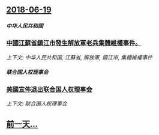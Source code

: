 ## [2018-06-19](/news/2018/06/19/index.md)

##### 中华人民共和国
### [中國江蘇省鎮江市發生解放軍老兵集體維權事件。 ](/news/2018/06/19/中國江蘇省鎮江市發生解放軍老兵集體維權事件.md)
_上下文: 中华人民共和国, 江蘇省, 解放軍, 鎮江市, 集體維權事件_

##### 联合国人权理事会
### [美國宣佈退出联合国人权理事会 ](/news/2018/06/19/美國宣佈退出联合国人权理事会.md)
_上下文: 联合国人权理事会_

## [前一天...](/news/2018/06/18/index.md)

